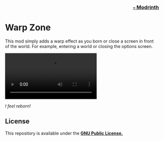 ### <p align=right>[`→` Modrinth](https://modrinth.com/mod/warp-zone)</p>

# Warp Zone

This mod simply adds a warp effect as you born or close a screen in front of the world. For example, entering a world or closing the options screen.

![Warp Zone](/artwork/content/warp.mov)

*I feel reborn!*

## License

This repository is available under the **[GNU Public License.](LICENSE)**
